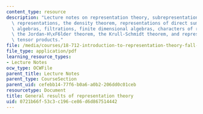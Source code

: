 ```yaml
---
content_type: resource
description: "Lecture notes on representation theory, subrepresentations in semisimple\
  \ representations, the density theorem, representations of direct sums of matrix\
  \ algebras, filtrations, finite dimensional algebras, characters of representations,\
  \ the Jordan-H\xF6lder theorem, the Krull-Schmidt theorem, and representations of\
  \ tensor products."
file: /media/courses/18-712-introduction-to-representation-theory-fall-2010/0721b66f53c3c196ce86d6d867514442_MIT18_712F10_ch2.pdf
file_type: application/pdf
learning_resource_types:
- Lecture Notes
ocw_type: OCWFile
parent_title: Lecture Notes
parent_type: CourseSection
parent_uid: cefebb14-77f6-b0a6-a0b2-206dd0c01ceb
resourcetype: Document
title: General results of representation theory
uid: 0721b66f-53c3-c196-ce86-d6d867514442
---
```

